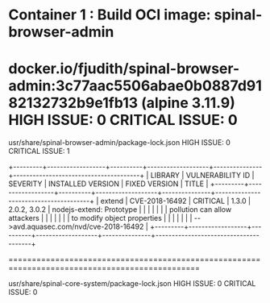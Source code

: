 Container 1 : Build OCI image: spinal-browser-admin
===============================================================================================

docker.io/fjudith/spinal-browser-admin:3c77aac5506abae0b0887d9182132732b9e1fb13 (alpine 3.11.9)
HIGH ISSUE: 0
CRITICAL ISSUE: 0
===============================================================================================

usr/share/spinal-browser-admin/package-lock.json
HIGH ISSUE: 0
CRITICAL ISSUE: 1


+---------+------------------+----------+-------------------+---------------+---------------------------------------+
| LIBRARY | VULNERABILITY ID | SEVERITY | INSTALLED VERSION | FIXED VERSION |                 TITLE                 |
+---------+------------------+----------+-------------------+---------------+---------------------------------------+
| extend  | CVE-2018-16492   | CRITICAL | 1.3.0             | 2.0.2, 3.0.2  | nodejs-extend: Prototype              |
|         |                  |          |                   |               | pollution can allow attackers         |
|         |                  |          |                   |               | to modify object properties           |
|         |                  |          |                   |               | -->avd.aquasec.com/nvd/cve-2018-16492 |
+---------+------------------+----------+-------------------+---------------+---------------------------------------+

===============================================================================================

usr/share/spinal-core-system/package-lock.json
HIGH ISSUE: 0
CRITICAL ISSUE: 0

